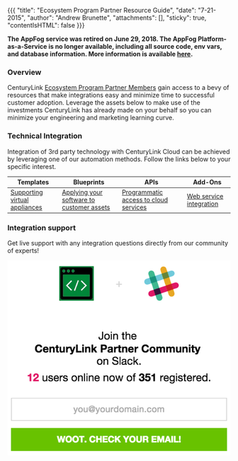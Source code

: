 {{{
  "title": "Ecosystem Program Partner Resource Guide",
  "date": "7-21-2015",
  "author": "Andrew Brunette",
  "attachments": [],
  "sticky": true,
  "contentIsHTML": false
}}}

<strong>The AppFog service was retired on June 29, 2018. The AppFog Platform-as-a-Service is no longer available, including all source code, env vars, and database information. More information is available [here](../../AppFog/appfog-retirement-guide.md).</strong>

### Overview

CenturyLink [Ecosystem Program Partner Members](centurylink-cloud-ecosystem-program-guide.md) gain access to a bevy of resources that make integrations easy and minimize time to successful customer adoption.  Leverage the assets below to make use of the investments CenturyLink has already made on your behalf so you can minimize your engineering and marketing learning curve.

### Technical Integration

Integration of 3rd party technology with CenturyLink Cloud can be achieved by leveraging one of our automation methods.  Follow the links below to your specific interest.


|Templates|Blueprints|APIs|Add-Ons|
|------|--------|---------|--------|
|[Supporting virtual appliances](ecosystem-program-resources-templates.md) |[Applying your software to customer assets](ecosystem-program-resources-blueprints.md)|[Programmatic access to cloud services](ecosystem-program-resources-api.md) |[Web service integration](ecosystem-program-resources-addons.md)  |

### Integration support

Get live support with any integration questions directly from our community of experts!

[![Slack](../../images/ecosystem_program_resources/ctl-community-slack-screenshot.png)](http://ctl-community-slackin.useast.appfog.ctl.io/)
